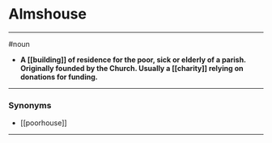 # Almshouse
---
#noun
- **A [[building]] of residence for the poor, sick or elderly of a parish. Originally founded by the Church. Usually a [[charity]] relying on donations for funding.**
---
### Synonyms
- [[poorhouse]]
---

